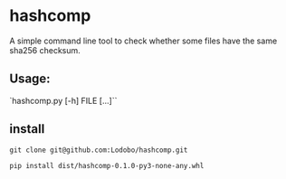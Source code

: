 # hashcomp

A simple command line tool to check whether some files have the same sha256 checksum.

## Usage:

`hashcomp.py [-h] FILE [...]``

## install

`git clone git@github.com:Lodobo/hashcomp.git`

`pip install dist/hashcomp-0.1.0-py3-none-any.whl`
